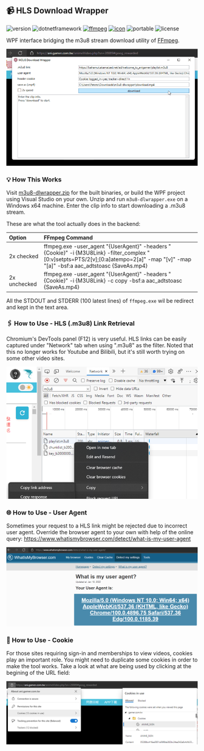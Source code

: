 
## 📹 HLS Download Wrapper

![version](https://img.shields.io/badge/version-1.0.0.0-blue.svg)
![dotnetframework](https://img.shields.io/badge/.net%20framework-4.7.2-green.svg)
[![ffmpeg](https://img.shields.io/badge/ffmpeg-4.4-brightgreen.svg)](https://github.com/FFmpeg/FFmpeg/commit/f68ab9de4e)
[![icon](https://img.shields.io/badge/icon-iconfinder-pink.svg)](https://www.iconfinder.com)
![portable](https://img.shields.io/badge/portable-windows%20x64-yellow.svg)
![license](https://img.shields.io/badge/license-GPL%20%28inherited%29-blueviolet.svg)

WPF interface bridging the m3u8 stream download utility of [FFmpeg](https://github.com/FFmpeg/FFmpeg).

<img src="/imgs/Demo.gif?raw=true">


### 💡 How This Works

Visit [m3u8-dlwrapper.zip](https://github.com/der3318/m3u8-dlwrapper/releases/download/v1.0.0.0/m3u8-dlwrapper.zip) for the built binaries, or build the WPF project using Visual Studio on your own. Unzip and run `m3u8-dlwrapper.exe` on a Windows x64 machine. Enter the clip info to start downloading a .m3u8 stream.

These are what the tool actually does in the backend:

| Option | FFmpeg Command |
| :- | :- |
| 2x checked | ffmpeg.exe -user_agent "{UserAgent}" -headers "{Cookie}" -i {M3U8Link} -filter_complex "[0:v]setpts=PTS/2[v];[0:a]atempo=2[a]" -map "[v]" -map "[a]" -bsf:a aac_adtstoasc {SaveAs.mp4}
| 2x unchecked | ffmpeg.exe -user_agent "{UserAgent}" -headers "{Cookie}" -i {M3U8Link} -c copy -bsf:a aac_adtstoasc {SaveAs.mp4} |

All the STDOUT and STDERR (100 latest lines) of `ffmpeg.exe` wil be redirect and kept in the text area.


### 🖇️ How to Use - HLS (.m3u8) Link Retrieval

Chromium's DevTools panel (F12) is very useful. HLS links can be easily captured under "Network" tab when using ".m3u8" as the filter. Noted that this no longer works for Youtube and Bilibili, but it's still worth trying on some other video sites.

<img src="/imgs/LinkRetrieval.png">


### 🌐 How to Use - User Agent

Sometimes your request to a HLS link might be rejected due to incorrect user agent. Override the browser agent to your own with help of the online query: https://www.whatismybrowser.com/detect/what-is-my-user-agent

<img src="/imgs/UserAgent.png">


### 🍪 How to Use - Cookie

For those sites requiring sign-in and memberships to view videos, cookies play an important role. You might need to duplicate some cookies in order to make the tool works. Take a look at what are being used by clicking at the begining of the URL field:

<img src="/imgs/Cookie.png">

